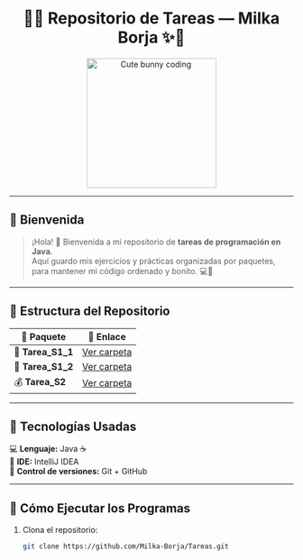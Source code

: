 <h1 align="center">🌸✨ Repositorio de Tareas — Milka Borja ✨🌸</h1>

<p align="center">
  <img src="https://i.pinimg.com/originals/0f/3d/7b/0f3d7b76f734c5b9e03ce4fdb6e2d2b4.gif" width="230" alt="Cute bunny coding">
</p>

---

## 💖 Bienvenida

> ¡Hola! 🌷 Bienvenida a mi repositorio de **tareas de programación en Java**.  
> Aquí guardo mis ejercicios y prácticas organizadas por paquetes, para mantener mi código ordenado y bonito. 💻🌼

---

## 🩷 Estructura del Repositorio

| 🌼 Paquete | 🔗 Enlace |
|------------|------------|
| 🧁 **Tarea_S1_1** | [Ver carpeta](https://github.com/Milka-Borja/Tareas/tree/main/src/Tarea_S1_1) |
| 🍓 **Tarea_S1_2** | [Ver carpeta](https://github.com/Milka-Borja/Tareas/tree/main/src/Tarea_S1_2) |
| 💰 **Tarea_S2** | [Ver carpeta](https://github.com/Milka-Borja/Tareas/tree/main/src/Tarea_S2) |

---

## 🌸 Tecnologías Usadas

💻 **Lenguaje:** Java ☕  
🧩 **IDE:** IntelliJ IDEA  
📂 **Control de versiones:** Git + GitHub  
  
---

## 🌷 Cómo Ejecutar los Programas

1. Clona el repositorio:
   ```bash
   git clone https://github.com/Milka-Borja/Tareas.git

